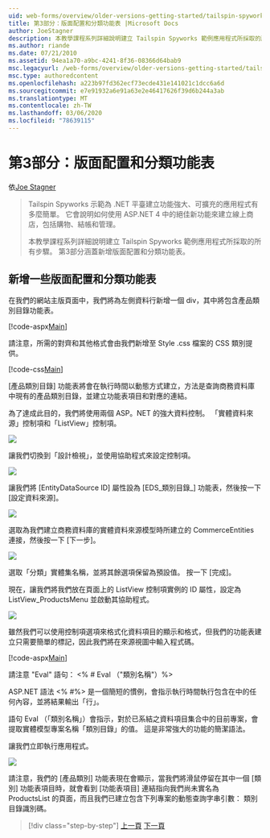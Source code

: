 ```yaml
---
uid: web-forms/overview/older-versions-getting-started/tailspin-spyworks/tailspin-spyworks-part-3
title: 第3部分：版面配置和分類功能表 |Microsoft Docs
author: JoeStagner
description: 本教學課程系列詳細說明建立 Tailspin Spyworks 範例應用程式所採取的所有步驟。 第3部分涵蓋新增版面配置和分類功能表。
ms.author: riande
ms.date: 07/21/2010
ms.assetid: 94ea1a70-a9bc-4241-8f36-08366d64bab9
msc.legacyurl: /web-forms/overview/older-versions-getting-started/tailspin-spyworks/tailspin-spyworks-part-3
msc.type: authoredcontent
ms.openlocfilehash: a223b97fd362ecf73ecde431e141021c1dcc6a6d
ms.sourcegitcommit: e7e91932a6e91a63e2e46417626f39d6b244a3ab
ms.translationtype: MT
ms.contentlocale: zh-TW
ms.lasthandoff: 03/06/2020
ms.locfileid: "78639115"
---
```

# <a name="part-3-layout-and-category-menu"></a>第3部分：版面配置和分類功能表

依[Joe Stagner](https://github.com/JoeStagner)

> Tailspin Spyworks 示範為 .NET 平臺建立功能強大、可擴充的應用程式有多麼簡單。 它會說明如何使用 ASP.NET 4 中的絕佳新功能來建立線上商店，包括購物、結帳和管理。
> 
> 本教學課程系列詳細說明建立 Tailspin Spyworks 範例應用程式所採取的所有步驟。 第3部分涵蓋新增版面配置和分類功能表。

## <a id="_Toc260221669"></a>新增一些版面配置和分類功能表

在我們的網站主版頁面中，我們將為左側資料行新增一個 div，其中將包含產品類別目錄功能表。

[!code-aspx[Main](tailspin-spyworks-part-3/samples/sample1.aspx)]

請注意，所需的對齊和其他格式會由我們新增至 Style .css 檔案的 CSS 類別提供。

[!code-css[Main](tailspin-spyworks-part-3/samples/sample2.css)]

[產品類別目錄] 功能表將會在執行時間以動態方式建立，方法是查詢商務資料庫中現有的產品類別目錄，並建立功能表項目和對應的連結。

為了達成此目的，我們將使用兩個 ASP。NET 的強大資料控制。 「實體資料來源」控制項和「ListView」控制項。

![](tailspin-spyworks-part-3/_static/image1.jpg)

讓我們切換到「設計檢視」，並使用協助程式來設定控制項。

![](tailspin-spyworks-part-3/_static/image2.jpg)

讓我們將 [EntityDataSource ID] 屬性設為 [EDS\_類別目錄\_] 功能表，然後按一下 [設定資料來源]。

![](tailspin-spyworks-part-3/_static/image3.jpg)

選取為我們建立商務資料庫的實體資料來源模型時所建立的 CommerceEntities 連接，然後按一下 [下一步]。

![](tailspin-spyworks-part-3/_static/image4.jpg)

選取「分類」實體集名稱，並將其餘選項保留為預設值。 按一下 [完成]。

現在，讓我們將我們放在頁面上的 ListView 控制項實例的 ID 屬性，設定為 ListView\_ProductsMenu 並啟動其協助程式。

![](tailspin-spyworks-part-3/_static/image5.jpg)

雖然我們可以使用控制項選項來格式化資料項目的顯示和格式，但我們的功能表建立只需要簡單的標記，因此我們將在來源視圖中輸入程式碼。

[!code-aspx[Main](tailspin-spyworks-part-3/samples/sample3.aspx)]

請注意 "Eval" 語句： &lt;% # Eval （"類別名稱"）%&gt;

ASP.NET 語法 &lt;% #%&gt; 是一個簡短的慣例，會指示執行時間執行包含在中的任何內容，並將結果輸出「行」。

語句 Eval （「類別名稱」）會指示，對於已系結之資料項目集合中的目前專案，會提取實體模型專案名稱「類別目錄」的值。 這是非常強大的功能的簡潔語法。

讓我們立即執行應用程式。

![](tailspin-spyworks-part-3/_static/image6.jpg)

請注意，我們的 [產品類別] 功能表現在會顯示，當我們將滑鼠停留在其中一個 [類別] 功能表項目時，就會看到 [功能表項目] 連結指向我們尚未實名為 ProductsList 的頁面，而且我們已建立包含下列專案的動態查詢字串引數： 類別目錄識別碼。

> [!div class="step-by-step"]
> [上一頁](tailspin-spyworks-part-2.md)
> [下一頁](tailspin-spyworks-part-4.md)
